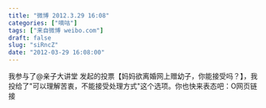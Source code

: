 ```yaml
---
title: "微博 2012.3.29 16:08"
categories: ["嘀咕"]
tags: ["来自微博 weibo.com"]
draft: false
slug: "siRncZ"
date: "2012-03-29 16:08:00"
---
```


<p>我参与了@亲子大讲堂 发起的投票【妈妈欲离婚网上赠幼子，你能接受吗？】，我投给了"可以理解苦衷，不能接受处理方式"这个选项。你也快来表态吧：O网页链接  ​​​​</p>
